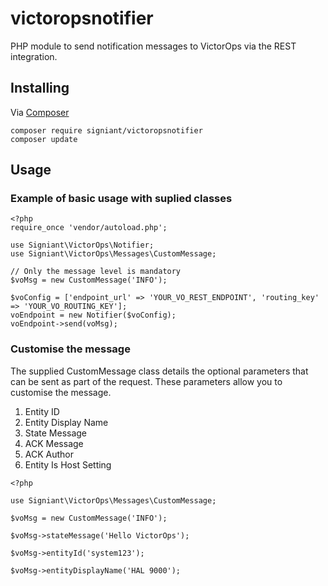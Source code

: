 # victoropsnotifier
PHP module to send notification messages to VictorOps via the REST integration.


## Installing 

Via [Composer][1]

```
composer require signiant/victoropsnotifier
composer update
```

## Usage

### Example of basic usage with suplied classes

```
<?php
require_once 'vendor/autoload.php';

use Signiant\VictorOps\Notifier;
use Signiant\VictorOps\Messages\CustomMessage;

// Only the message level is mandatory
$voMsg = new CustomMessage('INFO');

$voConfig = ['endpoint_url' => 'YOUR_VO_REST_ENDPOINT', 'routing_key' => 'YOUR_VO_ROUTING_KEY'];
voEndpoint = new Notifier($voConfig);
voEndpoint->send(voMsg);
```

### Customise the message

The supplied CustomMessage class details the optional parameters that can be sent as part of the request. These
parameters allow you to customise the message.

1. Entity ID
2. Entity Display Name
3. State Message
4. ACK Message
5. ACK Author
6. Entity Is Host Setting

```
<?php 

use Signiant\VictorOps\Messages\CustomMessage;

$voMsg = new CustomMessage('INFO');

$voMsg->stateMessage('Hello VictorOps');

$voMsg->entityId('system123');

$voMsg->entityDisplayName('HAL 9000');


```

[1]: https://getcomposer.org/
